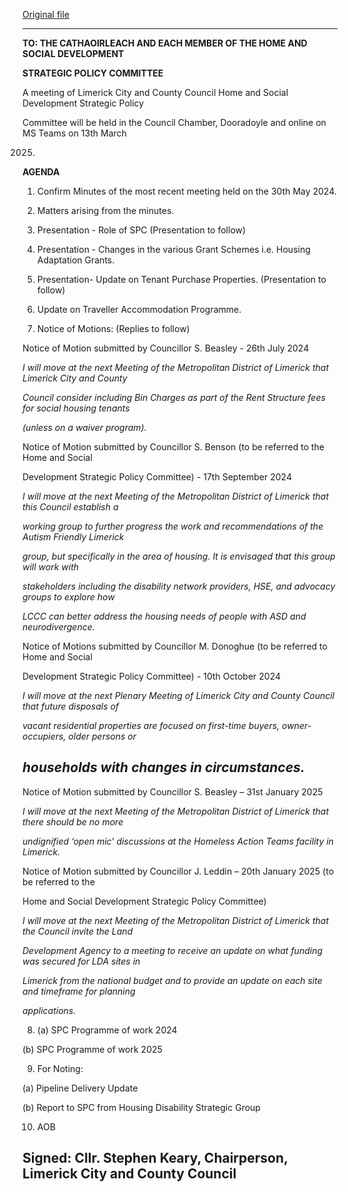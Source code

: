 [Original file](https://www.limerick.ie/sites/default/files/media/documents/2025-03/agenda-meeting-of-the-home-and-social-strategic-policy-committee-13th-march-2025.pdf)

---
**TO: THE CATHAOIRLEACH AND EACH MEMBER OF THE HOME AND SOCIAL DEVELOPMENT**

**STRATEGIC POLICY COMMITTEE**

A meeting of Limerick City and County Council Home and Social Development Strategic Policy

Committee will be held in the Council Chamber, Dooradoyle and online on MS Teams on 13th March

2025.

**AGENDA**

1. Confirm Minutes of the most recent meeting held on the 30th May 2024.

2. Matters arising from the minutes.

3. Presentation - Role of SPC (Presentation to follow)

4. Presentation - Changes in the various Grant Schemes i.e. Housing Adaptation Grants.

5. Presentation- Update on Tenant Purchase Properties. (Presentation to follow)

6. Update on Traveller Accommodation Programme.

7. Notice of Motions: (Replies to follow)

Notice of Motion submitted by Councillor S. Beasley - 26th July 2024

*I will move at the next Meeting of the Metropolitan District of Limerick that Limerick City and County*

*Council consider including Bin Charges as part of the Rent Structure fees for social housing tenants*

*(unless on a waiver program).*

Notice of Motion submitted by Councillor S. Benson (to be referred to the Home and Social

Development Strategic Policy Committee) - 17th September 2024

*I will move at the next Meeting of the Metropolitan District of Limerick that this Council establish a*

*working group to further progress the work and recommendations of the Autism Friendly Limerick*

*group, but specifically in the area of housing. It is envisaged that this group will work with*

*stakeholders including the disability network providers, HSE, and advocacy groups to explore how*

*LCCC can better address the housing needs of people with ASD and neurodivergence.*

Notice of Motions submitted by Councillor M. Donoghue (to be referred to Home and Social

Development Strategic Policy Committee) - 10th October 2024

*I will move at the next Plenary Meeting of Limerick City and County Council that future disposals of*

*vacant residential properties are focused on first-time buyers, owner- occupiers, older persons or*

*households with changes in circumstances.*
---
Notice of Motion submitted by Councillor S. Beasley – 31st January 2025

*I will move at the next Meeting of the Metropolitan District of Limerick that there should be no more*

*undignified ‘open mic’ discussions at the Homeless Action Teams facility in Limerick.*

Notice of Motion submitted by Councillor J. Leddin – 20th January 2025 (to be referred to the

Home and Social Development Strategic Policy Committee)

*I will move at the next Meeting of the Metropolitan District of Limerick that the Council invite the Land*

*Development Agency to a meeting to receive an update on what funding was secured for LDA sites in*

*Limerick from the national budget and to provide an update on each site and timeframe for planning*

*applications.*

8. (a) SPC Programme of work 2024

(b) SPC Programme of work 2025

9. For Noting:

(a) Pipeline Delivery Update

(b) Report to SPC from Housing Disability Strategic Group

10. AOB

Signed: Cllr. Stephen Keary, Chairperson, Limerick City and County Council
---
